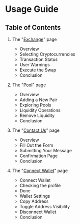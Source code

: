 # Usage Guide

## Table of Contents

1. The "[Exchange](./howdoesitwork/exchange-page.md)" page

   - Overview
   - Selecting Cryptocurrencies
   - Transaction Status
   - User Warnings
   - Execute the Swap
   - Conclusion

2. The "[Pool](./howdoesitwork/pool-page.md)" page

   - Overview
   - Adding a New Pair
   - Exploring Pools
   - Liquidity Operations
   - Remove Liquidity
   - Conclusion

3. The "[Contact Us](./howdoesitwork/contact-us-page.md)" page

   - Overview
   - Fill Out the Form
   - Submitting Your Message
   - Confirmation Page
   - Conclusion

4. The "[Connect Wallet](./howdoesitwork/connect-wallet-page.md)" page

   - Connect Wallet
   - Checking the profile
   - Done
   - Wallet Settings
   - Copy Address
   - Toggle Address Visibility
   - Disconnect Wallet
   - Conclusion
